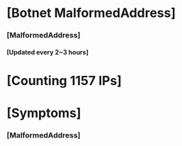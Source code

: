 # [Botnet MalformedAddress]
### [MalformedAddress]
#### [Updated every 2~3 hours]

# [Counting 1157 IPs]

# [Symptoms] 
###   [MalformedAddress]
